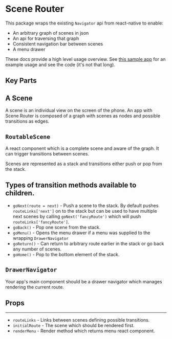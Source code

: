 Scene Router
============

This package wraps the existing `Navigator` api from react-native to enable:
- An arbitrary graph of scenes in json
- An api for traversing that graph
- Consistent navigation bar between scenes
- A menu drawer

These docs provide a high level usage overview. See 
[this sample app](https://github.com/MatthewDailey/SampleRouterApp) for an example usage and see
the code (it's not that long).

Key Parts
---------

A Scene
------
A scene is an individual view on the screen of the phone. An app with Scene Router is composed of a
graph with scenes as nodes and possible transitions as edges.

`RoutableScene`
---------------

A react component which is a complete scene and aware of the graph. It can trigger transitions 
between scenes.

Scenes are represented as a stack and transitions either push or pop from the stack.

Types of transition methods available to children.
--------------------
- `goNext(route = next)` - Push a scene to the stack. By default pushes `routeLinks['next']` on to
   the stack but can be used to have multiple next scenes by calling `goNext('fancyRoute')` which
   will push `routeLinks['fancyRoute']`.
- `goBack()` - Pop one scene from the stack.
- `goMenu()` - Opens the menu drawer if a menu was supplied to the wrapping `DrawerNavigator`
- `goReturn()` - Can return to arbitrary route earlier in the stack or go back any number of scenes.
- `goHome()` - Pop to the bottom element of the stack.



`DrawerNavigator`
----------------

Your app's main component should be a drawer navigator which manages rendering the current route.

Props
------
------
- `routeLinks` - Links between scenes defining possible transitions.
- `initialRoute` - The scene which should be rendered first.
- `renderMenu` - Render method which returns menu react component.
